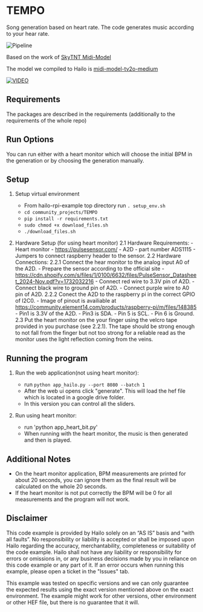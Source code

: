 TEMPO
================================================================

Song generation based on heart rate. The code generates music according to your hear rate.

![Pipeline](https://i.imgur.com/VhYneIl.png)


Based on the work of [SkyTNT Midi-Model](https://github.com/SkyTNT/midi-model)

The model we compiled to Hailo is [midi-model-tv2o-medium](https://huggingface.co/skytnt/midi-model-tv2o-medium)


[![VIDEO](https://img.youtube.com/vi/xX3PSgciWHs/1.jpg)](https://www.youtube.com/watch?v=xX3PSgciWHs)


Requirements
------------

The packages are described in the requirements (additionally to the requirements of the whole repo)

Run Options
-----------
You can run either with a heart monitor which will choose the initial BPM in the generation or by choosing the generation manually.

Setup
-----

1. Setup virtual environment
    - From hailo-rpi-example top directory run `. setup_env.sh`
    - `cd community_projects/TEMPO`
    - `pip install -r requirements.txt`
    - `sudo chmod +x download_files.sh`
    - `./download_files.sh`

2. Hardware Setup (for using heart monitor)
    2.1 Hardware Requirements:
        - Heart monitor - https://pulsesensor.com/
        - A2D - part number ADS1115
        - Jumpers to connect raspberry header to the sensor.
    2.2 Hardware Connections:
        2.2.1 Connect the hear monitor to the analog input A0 of the A2D.
            - Prepare the sensor according to the official site - https://cdn.shopify.com/s/files/1/0100/6632/files/PulseSensor_Datasheet_2024-Nov.pdf?v=1732032216
            - Connect red wire to 3.3V pin of A2D.
            - Connect black wire to ground pin of A2D.
            - Connect purple wire to A0 pin of A2D.
        2.2.2 Conect the A2D to the raspberry pi in the correct GPIO of I2C0.
            - Image of pinout is availiable at https://community.element14.com/products/raspberry-pi/m/files/148385
            - Pin1 is 3.3V of the A2D.
            - Pin3 is SDA.
            - Pin 5 is SCL.
            - Pin 6 is Ground.
    2.3 Put the heart monitor on the your finger using the velcro tape provided in you purchase (see 2.2.1).
        The tape should be strong enough to not fall from the finger but not too strong for a reliable read as the monitor uses the light reflection coming from the veins.

Running the program
-------------------

1. Run the web application(not using heart monitor):
    - run `python app_hailo.py --port 8080 --batch 1`
    - After the web ui opens click "generate". This will load the hef file which is located in a google drive folder.
    - In this version you can control all the sliders.

2. Run using heart monitor:
    - run 'python app_heart_bit.py'
    - When running with the heart monitor, the music is then generated and then is played.

Additional Notes
----------------

- On the heart monitor application, BPM measurements are printed for about 20 seconds, you can ignore them as the final result will be calculated on the whole 20 seconds.
- If the heart monitor is not put correctly the BPM will be 0 for all measurements and the program will not work.

Disclaimer
----------
This code example is provided by Hailo solely on an “AS IS” basis and “with all faults”. No responsibility or liability is accepted or shall be imposed upon Hailo regarding the accuracy, merchantability, completeness or suitability of the code example. Hailo shall not have any liability or responsibility for errors or omissions in, or any business decisions made by you in reliance on this code example or any part of it. If an error occurs when running this example, please open a ticket in the "Issues" tab.

This example was tested on specific versions and we can only guarantee the expected results using the exact version mentioned above on the exact environment. The example might work for other versions, other environment or other HEF file, but there is no guarantee that it will.